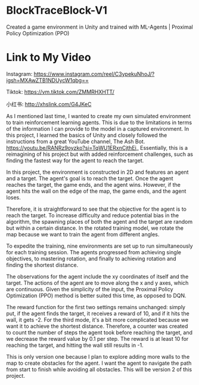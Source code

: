 # BlockTraceBlock-V1
Created a game environment in Unity and trained with ML-Agents | Proximal Policy Optimization (PPO)

# Link to My Video

Instagram: https://www.instagram.com/reel/C3ypekuNhoJ/?igsh=MXAwZTB1NDUycW1qbg==

Tiktok: https://vm.tiktok.com/ZMMRHXHTT/

小红书: http://xhslink.com/G4JKeC

As I mentioned last time, I wanted to create my own simulated environment to train reinforcement learning agents. This is due to the limitations in terms of the information I can provide to the model in a captured environment. In this project, I learned the basics of Unity and closely followed the instructions from a great YouTube channel, The Ash Bot. https://youtu.be/RANRz9oyzko?si=TqWU1ERxnCjthEi_ Essentially, this is a reimagining of his project but with added reinforcement challenges, such as finding the fastest way for the agent to reach the target.

In this project, the environment is constructed in 2D and features an agent and a target. The agent's goal is to reach the target. Once the agent reaches the target, the game ends, and the agent wins. However, if the agent hits the wall on the edge of the map, the game ends, and the agent loses.

Therefore, it is straightforward to see that the objective for the agent is to reach the target. To increase difficulty and reduce potential bias in the algorithm, the spawning places of both the agent and the target are random but within a certain distance. In the rotated training model, we rotate the map because we want to train the agent from different angles.

To expedite the training, nine environments are set up to run simultaneously for each training session. The agents progressed from achieving single objectives, to mastering rotation, and finally to achieving rotation and finding the shortest distance.

The observations for the agent include the xy coordinates of itself and the target. The actions of the agent are to move along the x and y axes, which are continuous. Given the simplicity of the input, the Proximal Policy Optimization (PPO) method is better suited this time, as opposed to DQN.

The reward function for the first two settings remains unchanged: simply put, if the agent finds the target, it receives a reward of 10, and if it hits the wall, it gets -2. For the third mode, it's a bit more complicated because we want it to achieve the shortest distance. Therefore, a counter was created to count the number of steps the agent took before reaching the target, and we decrease the reward value by 0.1 per step. The reward is at least 10 for reaching the target, and hitting the wall still results in -1.

This is only version one because I plan to explore adding more walls to the map to create obstacles for the agent. I want the agent to navigate the path from start to finish while avoiding all obstacles. This will be version 2 of this project.
